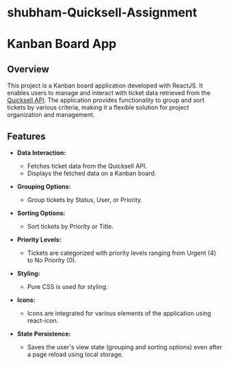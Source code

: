 # shubham-Quicksell-Assignment

# Kanban Board App 

## Overview

This project is a Kanban board application developed with ReactJS. It enables users to manage and interact with ticket data retrieved from the [Quicksell API](https://api.quicksell.co/v1/internal/frontend-assignment). The application provides functionality to group and sort tickets by various criteria, making it a flexible solution for project organization and management.

## Features

- **Data Interaction:**

  - Fetches ticket data from the Quicksell API.
  - Displays the fetched data on a Kanban board.

- **Grouping Options:**

  - Group tickets by Status, User, or Priority.

- **Sorting Options:**

  - Sort tickets by Priority or Title.

- **Priority Levels:**

  - Tickets are categorized with priority levels ranging from Urgent (4) to No Priority (0).

- **Styling:**

  - Pure CSS is used for styling.

- **Icons:**

  - Icons are integrated for various elements of the application using react-icon.

- **State Persistence:**
  - Saves the user's view state (grouping and sorting options) even after a page reload using local storage.
